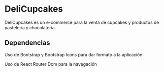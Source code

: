 # DeliCupcakes

DeliCupcakes es un e-commerce para la venta de cupcakes y productos de pasteleria y chocolatería.



## Dependencias

Uso de Bootstrap y Bootstrap Icons para dar formato a la aplicación.

Uso de React Router Dom para la navegación